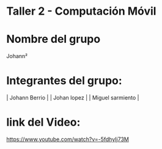 # Taller 2 - Computación Móvil

# Nombre del grupo
Johann²

# Integrantes del grupo:

| Johann Berrio |
| Johan lopez | 
| Miguel sarmiento | 


# link del Video:  
https://www.youtube.com/watch?v=-5fdhyIj73M


